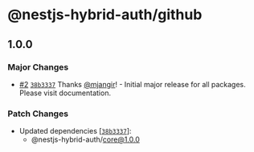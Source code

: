 # @nestjs-hybrid-auth/github

## 1.0.0

### Major Changes

- [#2](https://github.com/mjangir/nestjs-hybrid-auth/pull/2) [`38b3337`](https://github.com/mjangir/nestjs-hybrid-auth/commit/38b3337ea57cc7c368ce4b7dc51402a03eca47eb) Thanks [@mjangir](https://github.com/mjangir)! - Initial major release for all packages. Please visit documentation.

### Patch Changes

- Updated dependencies [[`38b3337`](https://github.com/mjangir/nestjs-hybrid-auth/commit/38b3337ea57cc7c368ce4b7dc51402a03eca47eb)]:
  - @nestjs-hybrid-auth/core@1.0.0
